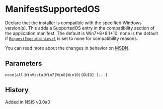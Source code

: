 # ManifestSupportedOS

Declare that the installer is compatible with the specified Windows version(s). This adds a SupportedOS entry in the compatibility section of the application manifest. The default is Win7+8+8.1+10. none is the default if [`RequestExecutionLevel`][1] is set to none for compatibility reasons.

You can read more about the changes in behavior on [MSDN][2].

## Parameters

    none|all|WinVista|Win7|Win8|Win10|{GUID} [...]

## History

Added in NSIS v3.0a0

[1]: RequestExecutionLevel.md
[2]: http://msdn.microsoft.com/en-us/library/windows/desktop/hh848036